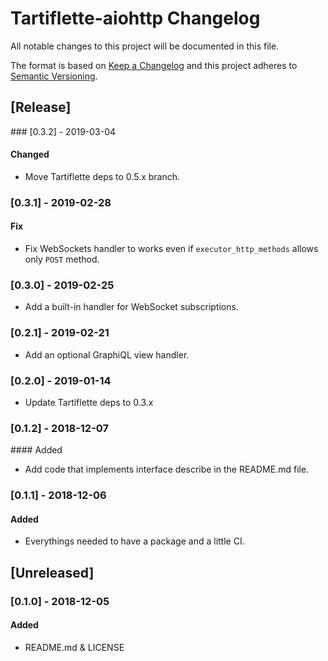 # Tartiflette-aiohttp Changelog

All notable changes to this project will be documented in this file.

The format is based on [Keep a Changelog](http://keepachangelog.com/en/1.0.0/)
and this project adheres to [Semantic Versioning](http://semver.org/spec/v2.0.0.html).

## [Release]

### [0.3.2] - 2019-03-04

#### Changed

- Move Tartiflette deps to 0.5.x branch.

### [0.3.1] - 2019-02-28

#### Fix

- Fix WebSockets handler to works even if `executor_http_methods` allows only `POST` method.

### [0.3.0] - 2019-02-25

- Add a built-in handler for WebSocket subscriptions.

### [0.2.1] - 2019-02-21

- Add an optional GraphiQL view handler.

### [0.2.0] - 2019-01-14

- Update Tartiflette deps to 0.3.x

### [0.1.2] - 2018-12-07

#### Added

- Add code that implements interface describe in the README.md file.

### [0.1.1] - 2018-12-06

#### Added

- Everythings needed to have a package and a little CI.

## [Unreleased]

### [0.1.0] - 2018-12-05

#### Added

- README.md & LICENSE
